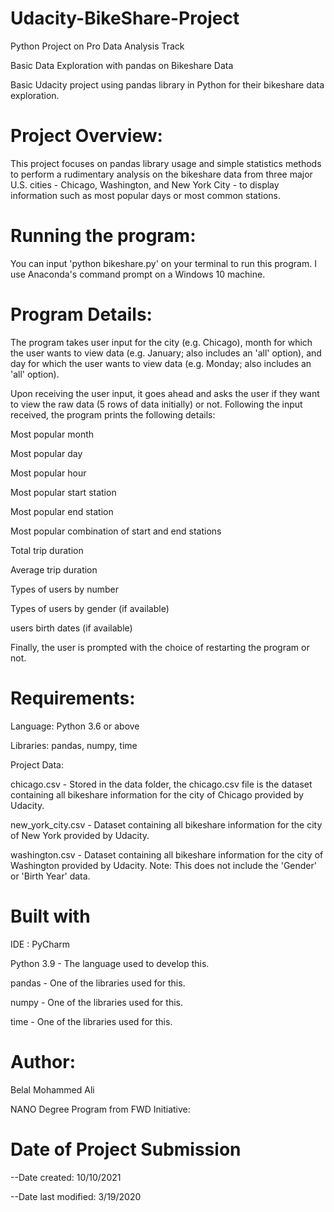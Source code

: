 # Udacity-BikeShare-Project

Python Project on Pro Data Analysis Track

Basic Data Exploration with pandas on Bikeshare Data

Basic Udacity project using pandas library in Python for their bikeshare data exploration.

# Project Overview:
This project focuses on pandas library usage and simple statistics methods to perform a rudimentary analysis on the bikeshare data from three major U.S. cities - Chicago, Washington, and New York City - to display information such as most popular days or most common stations.

# Running the program:

You can input 'python bikeshare.py' on your terminal to run this program. I use Anaconda's command prompt on a Windows 10 machine.

# Program Details:

The program takes user input for the city (e.g. Chicago), month for which the user wants to view data (e.g. January; also includes an 'all' option), and day for which the user wants to view data (e.g. Monday; also includes an 'all' option).

Upon receiving the user input, it goes ahead and asks the user if they want to view the raw data (5 rows of data initially) or not. Following the input received, the program prints the following details:

Most popular month 

Most popular day

Most popular hour

Most popular start station

Most popular end station

Most popular combination of start and end stations

Total trip duration

Average trip duration

Types of users by number

Types of users by gender (if available)

users birth dates (if available)

Finally, the user is prompted with the choice of restarting the program or not.

# Requirements:

Language: Python 3.6 or above

Libraries: pandas, numpy, time

Project Data:

chicago.csv - Stored in the data folder, the chicago.csv file is the dataset containing all bikeshare information for the city of Chicago provided by Udacity.

new_york_city.csv - Dataset containing all bikeshare information for the city of New York provided by Udacity.

washington.csv - Dataset containing all bikeshare information for the city of Washington provided by Udacity. Note: This does not include the 'Gender' or 'Birth Year' data.

# Built with

IDE : PyCharm

Python 3.9 - The language used to develop this.

pandas - One of the libraries used for this.

numpy - One of the libraries used for this.

time - One of the libraries used for this.


# Author:

Belal Mohammed Ali


NANO Degree Program from FWD Initiative:

# Date of Project Submission

--Date created: 10/10/2021

--Date last modified: 3/19/2020


